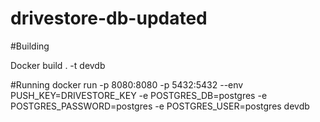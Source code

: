 # drivestore-db-updated

#Building 

Docker build . -t devdb


#Running 
docker run  -p 8080:8080  -p 5432:5432 --env PUSH_KEY=DRIVESTORE_KEY  -e POSTGRES_DB=postgres -e POSTGRES_PASSWORD=postgres -e POSTGRES_USER=postgres devdb